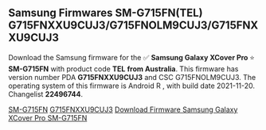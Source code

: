 <h2>Samsung Firmwares SM-G715FN(TEL) G715FNXXU9CUJ3/G715FNOLM9CUJ3/G715FNXXU9CUJ3</h2>
Download the Samsung firmware for the ✅ <strong>Samsung Galaxy XCover Pro </strong> ⭐ <strong>SM-G715FN</strong> with product code <strong>TEL</strong> <strong> from Australia</strong>. This firmware has version number PDA <strong>G715FNXXU9CUJ3</strong> and CSC G715FNOLM9CUJ3. The operating system of this firmware is Android R , with build date 2021-11-20. Changelist <strong>22496744</strong>.


[SM-G715FN](https://samfirm.shop/samsung/model/SM-G715FN)
[G715FNXXU9CUJ3](https://samfirm.shop/samsung/pda/G715FNXXU9CUJ3)
[Download Firmware Samsung Galaxy XCover Pro SM-G715FN](https://samfirm.shop/samsung/firmware/475651)
